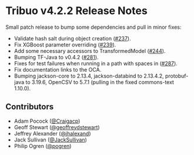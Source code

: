 # Tribuo v4.2.2 Release Notes

Small patch release to bump some dependencies and pull in minor fixes:

- Validate hash salt during object creation ([#237](https://github.com/oracle/tribuo/pull/237)).
- Fix XGBoost parameter overriding ([#239](https://github.com/oracle/tribuo/pull/239)).
- Add some necessary accessors to TransformedModel ([#244](https://github.com/oracle/tribuo/pull/244)).
- Bumping TF-Java to v0.4.2 ([#281](https://github.com/oracle/tribuo/pull/281)).
- Fixes for test failures when running in a path with spaces in ([#287](https://github.com/oracle/tribuo/pull/287)).
- Fix documentation links to the OCA.
- Bumping jackson-core to 2.13.4, jackson-databind to 2.13.4.2, protobuf-java to 3.19.6, OpenCSV to 5.7.1 (pulling in the fixed commons-text 1.10.0).

## Contributors

- Adam Pocock ([@Craigacp](https://github.com/Craigacp))
- Geoff Stewart ([@geoffreydstewart](https://github.com/geoffreydstewart))
- Jeffrey Alexander ([@jhalexand](https://github.com/jhalexand))
- Jack Sullivan ([@JackSullivan](https://github.com/JackSullivan))
- Philip Ogren ([@pogren](https://github.com/pogren))
